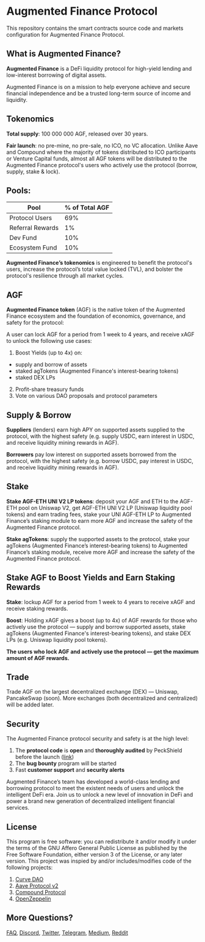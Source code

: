 # Augmented Finance Protocol

This repository contains the smart contracts source code and markets configuration for Augmented Finance Protocol.

## What is Augmented Finance?

**Augmented Finance** is a DeFi liquidity protocol for high-yield lending and low-interest borrowing of digital assets. 

Augmented Finance is on a mission to help everyone achieve and secure financial independence and be a trusted long-term source of income and liquidity.

## Tokenomics

**Total supply**: 100 000 000 AGF, released over 30 years.

**Fair launch**: no pre-mine, no pre-sale, no ICO, no VC allocation. Unlike Aave and Compound where the majority of tokens distributed to ICO participants or Venture Capital funds, almost all AGF tokens will be distributed to the Augmented Finance protocol's users who actively use the protocol (borrow, supply, stake & lock).

## Pools:

| Pool | % of Total AGF |
| ---- | :------------- |
|Protocol Users | 69% |
|Referral Rewards | 1% |
|Dev Fund | 10% |
|Ecosystem Fund | 10% |

**Augmented Finance’s tokenomics** is engineered to benefit the protocol's users, increase the protocol’s total value locked (TVL), and bolster the protocol's resilience through all market cycles.

## AGF

**Augmented Finance token** (AGF) is the native token of the Augmented Finance ecosystem and the foundation of economics, governance, and safety for the protocol:

A user can lock AGF for a period from 1 week to 4 years, and receive xAGF to unlock the following use cases:

1. Boost Yields (up to 4x) on:
- supply and borrow of assets
- staked agTokens (Augmented Finance's interest-bearing tokens)
- staked DEX LPs
2. Profit-share treasury funds
3. Vote on various DAO proposals and protocol parameters

## Supply & Borrow

**Suppliers** (lenders) earn high APY on supported assets supplied to the protocol, with the highest safety (e.g. supply USDC, earn interest in USDC, and receive liquidity mining rewards in AGF).

**Borrowers** pay low interest on supported assets borrowed from the protocol, with the highest safety (e.g. borrow USDC, pay interest in USDC, and receive liquidity mining rewards in AGF).

## Stake

**Stake AGF-ETH UNI V2 LP tokens**: deposit your AGF and ETH to the AGF-ETH pool on Uniswap V2, get AGF-ETH UNI V2 LP (Uniswap liquidity pool tokens) and earn trading fees, stake your UNI AGF-ETH LP to Augmented Finance’s staking module to earn more AGF and increase the safety of the Augmented Finance protocol.

**Stake agTokens**: supply the supported assets to the protocol, stake your agTokens (Augmented Finance’s interest-bearing tokens) to Augmented Finance’s staking module, receive more AGF and increase the safety of the Augmented Finance protocol.

## Stake AGF to Boost Yields and Earn Staking Rewards

**Stake**: lockup AGF for a period from 1 week to 4 years to receive xAGF and receive staking rewards. 

**Boost**: Holding xAGF gives a boost (up to 4x) of AGF rewards for those who actively use the protocol — supply and borrow supported assets, stake agTokens (Augmented Finance's interest-bearing tokens), and stake DEX LPs (e.g. Uniswap liquidity pool tokens). 

**The users who lock AGF and actively use the protocol — get the maximum amount of AGF rewards.**

## Trade

Trade AGF on the largest decentralized exchange (DEX) — Uniswap, PancakeSwap (soon). More exchanges (both decentralized and centralized) will be added later.

## Security

The Augmented Finance protocol security and safety is at the high level: 

1. The **protocol code** is **open** and **thoroughly audited** by PeckShield before the launch ([link](https://github.com/peckshield/publications/blob/master/audit_reports/PeckShield-Audit-Report-Augmented-v1.0.pdf))
2. The **bug bounty** program will be started 
3. Fast **customer support** and **security alerts** 

Augmented Finance’s team has developed a world-class lending and borrowing protocol to meet the existent needs of users and unlock the intelligent DeFi era. Join us to unlock a new level of innovation in DeFi and power a brand new generation of decentralized intelligent financial services.

## License

This program is free software: you can redistribute it and/or modify it under the terms of the GNU Affero General Public License as published by the Free Software Foundation, either version 3 of the License, or any later version. This project was inspied by and/or includes/modifies code of the following projects:
1. [Curve DAO](https://github.com/curvefi/curve-dao-contracts)
2. [Aave Protocol v2](https://github.com/aave/protocol-v2)
3. [Compound Protocol](https://github.com/compound-finance/compound-protocol)
4. [OpenZeppelin](https://github.com/OpenZeppelin/openzeppelin-contracts)

## More Questions?

[FAQ](https://docs.augmented.finance/glossary-and-faq/faq), [Discord](https://discord.gg/bJgTWV8j7m), [Twitter](https://twitter.com/augmentedfin), [Telegram](https://t.me/augmentedfin), [Medium](https://augmentedfinance.medium.com/), [Reddit](https://www.reddit.com/user/augmentedfinance/)
